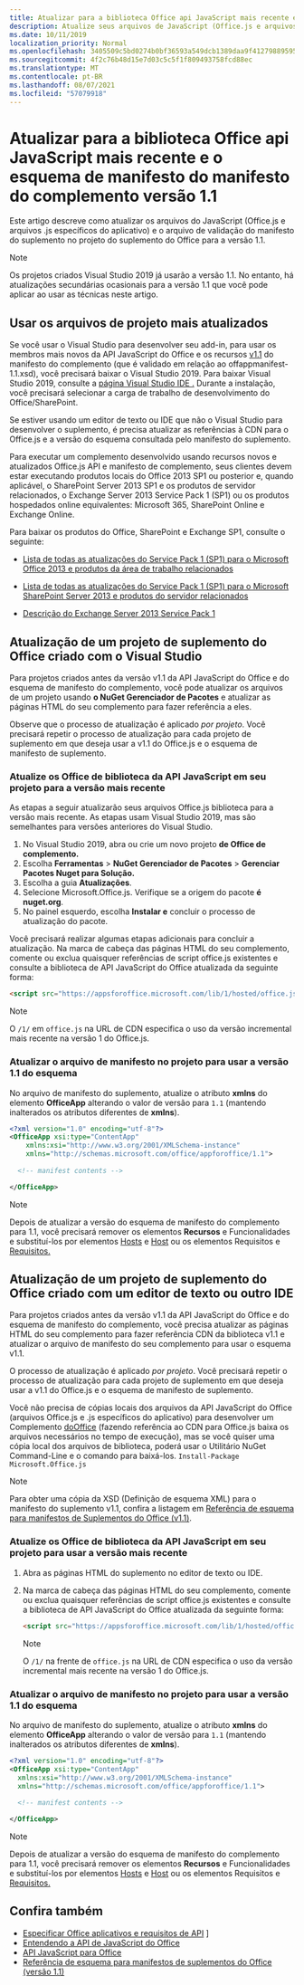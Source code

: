 ```yaml
---
title: Atualizar para a biblioteca Office api JavaScript mais recente e o esquema de manifesto do manifesto do complemento versão 1.1
description: Atualize seus arquivos de JavaScript (Office.js e arquivos .js específicos do aplicativo) e o arquivo de validação de manifesto de suplemento usados no seu projeto de Suplemento do Office para a versão 1.1.
ms.date: 10/11/2019
localization_priority: Normal
ms.openlocfilehash: 3405509c5bd0274b0bf36593a549dcb1389daa9f412798895958c6210869781e
ms.sourcegitcommit: 4f2c76b48d15e7d03c5c5f1f809493758fcd88ec
ms.translationtype: MT
ms.contentlocale: pt-BR
ms.lasthandoff: 08/07/2021
ms.locfileid: "57079918"
---
```

# <a name="update-to-the-latest-office-javascript-api-library-and-version-11-add-in-manifest-schema"></a>Atualizar para a biblioteca Office api JavaScript mais recente e o esquema de manifesto do manifesto do complemento versão 1.1

Este artigo descreve como atualizar os arquivos do JavaScript (Office.js e arquivos .js específicos do aplicativo) e o arquivo de validação do manifesto do suplemento no projeto do suplemento do Office para a versão 1.1.

> [!NOTE]
> Os projetos criados Visual Studio 2019 já usarão a versão 1.1. No entanto, há atualizações secundárias ocasionais para a versão 1.1 que você pode aplicar ao usar as técnicas neste artigo.

## <a name="use-the-most-up-to-date-project-files"></a>Usar os arquivos de projeto mais atualizados

Se você usar o Visual Studio para desenvolver seu add-in, para usar os membros mais novos da API JavaScript do Office e os recursos [v1.1](../develop/add-in-manifests.md) do manifesto do complemento (que é validado em relação ao offappmanifest-1.1.xsd), você precisará baixar o Visual Studio 2019. Para baixar Visual Studio 2019, consulte a [página Visual Studio IDE .](https://visualstudio.microsoft.com/vs/) Durante a instalação, você precisará selecionar a carga de trabalho de desenvolvimento do Office/SharePoint.

Se estiver usando um editor de texto ou IDE que não o Visual Studio para desenvolver o suplemento, é precisa atualizar as referências à CDN para o Office.js e a versão do esquema consultada pelo manifesto do suplemento.

Para executar um complemento desenvolvido usando recursos novos e atualizados Office.js API e manifesto de complemento, seus clientes devem estar executando produtos locais do Office 2013 SP1 ou posterior e, quando aplicável, o SharePoint Server 2013 SP1 e os produtos de servidor relacionados, o Exchange Server 2013 Service Pack 1 (SP1) ou os produtos hospedados online equivalentes: Microsoft 365, SharePoint Online e Exchange Online.

Para baixar os produtos do Office, SharePoint e Exchange SP1, consulte o seguinte:

- [Lista de todas as atualizações do Service Pack 1 (SP1) para o Microsoft Office 2013 e produtos da área de trabalho relacionados](https://support.microsoft.com/kb/2850036)

- [Lista de todas as atualizações do Service Pack 1 (SP1) para o Microsoft SharePoint Server 2013 e produtos do servidor relacionados](https://support.microsoft.com/kb/2850035)

- [Descrição do Exchange Server 2013 Service Pack 1](https://support.microsoft.com/kb/2926248)


## <a name="updating-an-office-add-in-project-created-with-visual-studio"></a>Atualização de um projeto de suplemento do Office criado com o Visual Studio

Para projetos criados antes da versão v1.1 da API JavaScript do Office e do esquema de manifesto do complemento, você pode atualizar os arquivos de um projeto usando **o NuGet Gerenciador de Pacotes** e atualizar as páginas HTML do seu complemento para fazer referência a eles. 

Observe que o processo de atualização é aplicado _por projeto_. Você precisará repetir o processo de atualização para cada projeto de suplemento em que deseja usar a v1.1 do Office.js e o esquema de manifesto de suplemento.

### <a name="update-the-office-javascript-api-library-files-in-your-project-to-the-newest-release"></a>Atualize os Office de biblioteca da API JavaScript em seu projeto para a versão mais recente
As etapas a seguir atualizarão seus arquivos Office.js biblioteca para a versão mais recente. As etapas usam Visual Studio 2019, mas são semelhantes para versões anteriores do Visual Studio.

1. No Visual Studio 2019, abra ou crie um novo projeto **de Office de complemento.**
2. Escolha **Ferramentas**  >  **NuGet Gerenciador de Pacotes**  >  **Gerenciar Pacotes Nuget para Solução.**
3. Escolha a guia **Atualizações**.
4. Selecione Microsoft.Office.js. Verifique se a origem do pacote **é nuget.org**.
5. No painel esquerdo, escolha **Instalar e** concluir o processo de atualização do pacote.

Você precisará realizar algumas etapas adicionais para concluir a atualização. Na  marca de cabeça das páginas HTML do seu complemento, comente ou exclua quaisquer referências de script office.js existentes e consulte a biblioteca de API JavaScript do Office atualizada da seguinte forma:

  ```html
  <script src="https://appsforoffice.microsoft.com/lib/1/hosted/office.js" type="text/javascript"></script>
  ```

   > [!NOTE] 
   > O `/1/` em `office.js` na URL de CDN especifica o uso da versão incremental mais recente na versão 1 do Office.js.


### <a name="update-the-manifest-file-in-your-project-to-use-schema-version-11"></a>Atualizar o arquivo de manifesto no projeto para usar a versão 1.1 do esquema

No arquivo de manifesto do suplemento, atualize o atributo **xmlns** do elemento **OfficeApp** alterando o valor de versão para `1.1` (mantendo inalterados os atributos diferentes de **xmlns**).

```xml
<?xml version="1.0" encoding="utf-8"?>
<OfficeApp xsi:type="ContentApp"
    xmlns:xsi="http://www.w3.org/2001/XMLSchema-instance"
    xmlns="http://schemas.microsoft.com/office/appforoffice/1.1">
  
  <!-- manifest contents -->

</OfficeApp>
```

> [!NOTE]
> Depois de atualizar a versão do esquema de manifesto do complemento para 1.1, você precisará remover os elementos **Recursos** e Funcionalidades e substituí-los por elementos [Hosts](../reference/manifest/hosts.md) e [Host](../reference/manifest/host.md) ou os elementos Requisitos e [Requisitos.](specify-office-hosts-and-api-requirements.md) 

## <a name="updating-an-office-add-in-project-created-with-a-text-editor-or-other-ide"></a>Atualização de um projeto de suplemento do Office criado com um editor de texto ou outro IDE

Para projetos criados antes da versão v1.1 da API JavaScript do Office e do esquema de manifesto do complemento, você precisa atualizar as páginas HTML do seu complemento para fazer referência CDN da biblioteca v1.1 e atualizar o arquivo de manifesto do seu complemento para usar o esquema v1.1. 

O processo de atualização é aplicado _por projeto_. Você precisará repetir o processo de atualização para cada projeto de suplemento em que deseja usar a v1.1 do Office.js e o esquema de manifesto de suplemento.

Você não precisa de cópias locais dos arquivos da API JavaScript do Office (arquivos Office.js e .js específicos do aplicativo) para desenvolver um Complemento [doOffice](https://docs.nuget.org/consume/installing-nuget) (fazendo referência ao CDN para Office.js baixa os arquivos necessários no tempo de execução), mas se você quiser uma cópia local dos arquivos de biblioteca, poderá usar o Utilitário NuGet Command-Line e o comando para baixá-los. `Install-Package Microsoft.Office.js`

> [!NOTE]
> Para obter uma cópia da XSD (Definição de esquema XML) para o manifesto do suplemento v1.1, confira a listagem em [Referência de esquema para manifestos de Suplementos do Office (v1.1)](../develop/add-in-manifests.md).


### <a name="update-the-office-javascript-api-library-files-in-your-project-to-use-the-newest-release"></a>Atualize os Office de biblioteca da API JavaScript em seu projeto para usar a versão mais recente

1. Abra as páginas HTML do suplemento no editor de texto ou IDE.

2. Na  marca de cabeça das páginas HTML do seu complemento, comente ou exclua quaisquer referências de script office.js existentes e consulte a biblioteca de API JavaScript do Office atualizada da seguinte forma:

    ```html
    <script src="https://appsforoffice.microsoft.com/lib/1/hosted/office.js" type="text/javascript"></script>
    ```

   > [!NOTE]
   > O `/1/` na frente de `office.js` na URL de CDN especifica o uso da versão incremental mais recente na versão 1 do Office.js.

### <a name="update-the-manifest-file-in-your-project-to-use-schema-version-11"></a>Atualizar o arquivo de manifesto no projeto para usar a versão 1.1 do esquema

No arquivo de manifesto do suplemento, atualize o atributo **xmlns** do elemento **OfficeApp** alterando o valor de versão para `1.1` (mantendo inalterados os atributos diferentes de **xmlns**).

```xml
<?xml version="1.0" encoding="utf-8"?>
<OfficeApp xsi:type="ContentApp"
  xmlns:xsi="http://www.w3.org/2001/XMLSchema-instance"
  xmlns="http://schemas.microsoft.com/office/appforoffice/1.1">
  
  <!-- manifest contents -->

</OfficeApp>
```

> [!NOTE]
> Depois de atualizar a versão do esquema de manifesto do complemento para 1.1, você precisará remover os elementos **Recursos** e Funcionalidades e substituí-los por elementos [Hosts](../reference/manifest/hosts.md) e [Host](../reference/manifest/host.md) ou os elementos Requisitos e [Requisitos.](specify-office-hosts-and-api-requirements.md) 

## <a name="see-also"></a>Confira também

- [Especificar Office aplicativos e requisitos de API](specify-office-hosts-and-api-requirements.md) ]
- [Entendendo a API de JavaScript do Office](understanding-the-javascript-api-for-office.md)
- [API JavaScript para Office](../reference/javascript-api-for-office.md)
- [Referência de esquema para manifestos de suplementos do Office (versão 1.1)](../develop/add-in-manifests.md)
